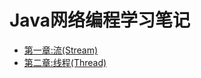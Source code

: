 # Java网络编程学习笔记


-  [第一章:流(Stream)](https://github.com/chenyongda2018/NetWorkPrograming/tree/master/2_Stream)  
-  [第二章:线程(Thread)](https://github.com/chenyongda2018/NetWorkPrograming/tree/master/3_Thread)